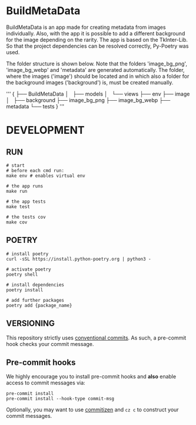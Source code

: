 # BuildMetaData
BuildMetaData is an app made for creating metadata from images individually. Also, with the app it is possible to add
a different background for the image depending on the rarity. The app is based on the TkInter-Lib. So that the project 
dependencies can be resolved correctly, Py-Poetry was used. 

The folder structure is shown below. Note that the folders 'image_bg_png', 'image_bg_webp' and 'metadata' are generated 
automatically. The folder, where the images ('image') should be located and in which also a folder for the background 
images ('background') is, must be created manually. 


'''
{
├── BuildMetaData
│   ├── models
│   └── views
├── env
├── image
│   ├── background
├── image_bg_png
├── image_bg_webp
├── metadata
└── tests
}
'''


# DEVELOPMENT
## RUN

    # start 
    # before each cmd run:
    make env # enables virtual env

    # the app runs 
    make run

    # the app tests 
    make test

    # the tests cov 
    make cov

## POETRY
    # install poetry 
    curl -sSL https://install.python-poetry.org | python3 -

    # activate poetry 
    poetry shell 

    # install dependencies
    poetry install

    # add further packages
    poetry add {package_name}

## VERSIONING

This repository strictly uses [conventional
commits](https://bitbucket.org/blog/pipelines-manual-steps-confidence-deployment-pipeline).
As such, a pre-commit hook checks your commit message.

## Pre-commit hooks

We highly encourage you to install pre-commit hooks and **also** enable access
to commit messages via:

    pre-commit install
    pre-commit install --hook-type commit-msg

Optionally, you may want to use
[commitizen](https://github.com/commitizen-tools/commitizen) and `cz c` to
construct your commit messages.



